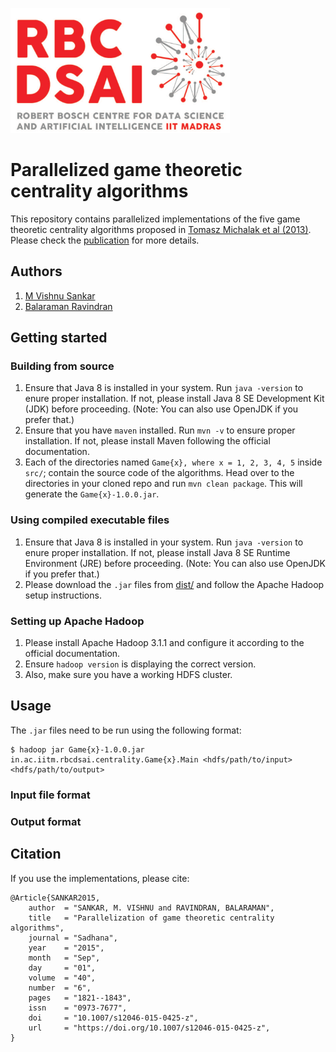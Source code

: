 <a href="https://rbcdsai.iitm.ac.in/"><img title="RBC-DSAI logo" src="https://github.com/RBC-DSAI-IITM/rbc-dsai-iitm.github.io/blob/master/images/logo.jpg" height="200" width="351"></a>

# Parallelized game theoretic centrality algorithms

This repository contains parallelized implementations of the five game theoretic centrality algorithms proposed in [Tomasz Michalak et al (2013)](https://doi.org/10.1613/jair.3806). Please check the [publication](https://doi.org/10.1007/s12046-015-0425-z) for more details.

## Authors

1. [M Vishnu Sankar]()
2. [Balaraman Ravindran](http://www.cse.iitm.ac.in/~ravi/)

## Getting started

### Building from source

1. Ensure that Java 8 is installed in your system. Run `java -version` to enure proper installation. If not, please install Java 8 SE Development Kit (JDK) before proceeding. (Note: You can also use OpenJDK if you prefer that.)
2. Ensure that you have `maven` installed. Run `mvn -v` to ensure proper installation. If not, please install Maven following the official documentation.
3. Each of the directories named `Game{x}, where x = 1, 2, 3, 4, 5` inside `src/`; contain the source code of the algorithms. Head over to the directories in your cloned repo and run `mvn clean package`. This will generate the `Game{x}-1.0.0.jar`.

### Using compiled executable files

1. Ensure that Java 8 is installed in your system. Run `java -version` to enure proper installation. If not, please install Java 8 SE Runtime Environment (JRE) before proceeding. (Note: You can also use OpenJDK if you prefer that.)
2. Please download the `.jar` files from [dist/](https://github.com/RBC-DSAI-IITM/Game-theoretic-centrality/tree/master/dist) and follow the Apache Hadoop setup instructions.

### Setting up Apache Hadoop

1. Please install Apache Hadoop 3.1.1 and configure it according to the official documentation.
2. Ensure `hadoop version` is displaying the correct version.
3. Also, make sure you have a working HDFS cluster.

## Usage

The `.jar` files need to be run using the following format:

```
$ hadoop jar Game{x}-1.0.0.jar in.ac.iitm.rbcdsai.centrality.Game{x}.Main <hdfs/path/to/input> <hdfs/path/to/output>
```

### Input file format

### Output format


## Citation

If you use the implementations, please cite:

```
@Article{SANKAR2015,
    author  = "SANKAR, M. VISHNU and RAVINDRAN, BALARAMAN",
    title   = "Parallelization of game theoretic centrality algorithms",
    journal = "Sadhana",
    year    = "2015",
    month   = "Sep",
    day     = "01",
    volume  = "40",
    number  = "6",
    pages   = "1821--1843",
    issn    = "0973-7677",
    doi     = "10.1007/s12046-015-0425-z",
    url     = "https://doi.org/10.1007/s12046-015-0425-z",
}
```
